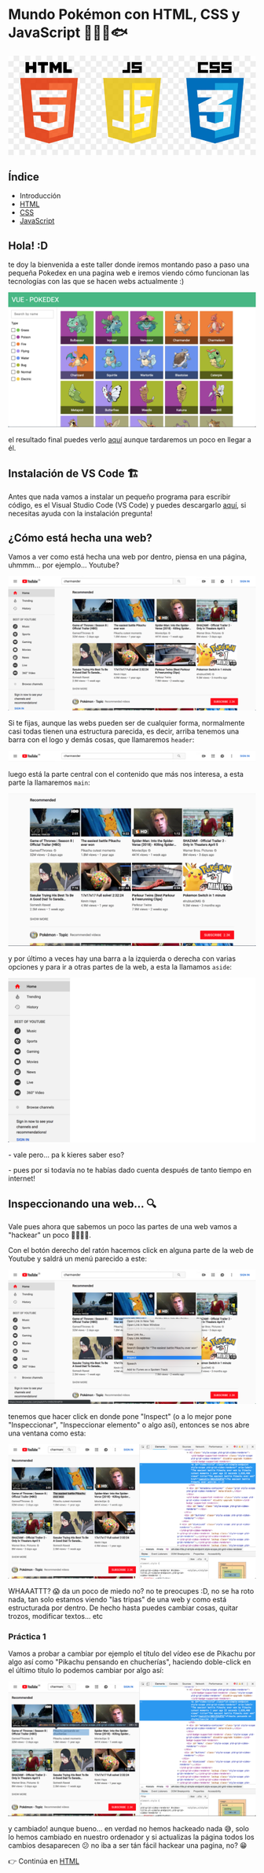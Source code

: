 # Mundo Pokémon con HTML, CSS y JavaScript 🐁🐙🐛🐟

![html, css & js](resources/HTML-CSS-JS.jpg)

## Índice

- Introducción
- [HTML](HTML.md)
- [CSS](CSS.md)
- [JavaScript](JavaScript.md)

## Hola! :D

te doy la bienvenida a este taller donde iremos montando paso a paso una pequeña Pokedex en una pagina web e iremos viendo cómo funcionan las tecnologías con las que se hacen webs actualmente :)

![vue pokedex](resources/vue-pokedex.png "Vue Pokedex")

el resultado final puedes verlo [aquí](https://rubnvp.github.io/vue-pokedex/) aunque tardaremos un poco en llegar a él.

## Instalación de VS Code 🏗️

Antes que nada vamos a instalar un pequeño programa para escribir código, es el Visual Studio Code (VS Code) y puedes descargarlo [aquí](https://code.visualstudio.com/download), si necesitas ayuda con la instalación pregunta!

## ¿Cómo está hecha una web?

Vamos a ver como está hecha una web por dentro, piensa en una página, uhmmm... por ejemplo... Youtube?

![youtube web](resources/youtube.png "Web de Youtube")

Si te fijas, aunque las webs pueden ser de cualquier forma, normalmente casi todas tienen una estructura parecida, es decir, arriba tenemos una barra con el logo y demás cosas, que llamaremos `header`:

![youtube header](resources/youtube-header.png "Youtube header")

luego está la parte central con el contenido que más nos interesa, a esta parte la llamaremos `main`:

![youtube main](resources/youtube-main.png "Youtube main")

y por último a veces hay una barra a la izquierda o derecha con varias opciones y para ir a otras partes de la web, a esta la llamamos `aside`:

![youtube aside](resources/youtube-aside.png "Youtube aside")

\- vale pero... pa k kieres saber eso?

\- pues por si todavía no te habías dado cuenta después de tanto tiempo en internet!

## Inspeccionando una web... 🔍

Vale pues ahora que sabemos un poco las partes de una web vamos a "hackear" un poco 👩‍💻👨‍💻.

Con el botón derecho del ratón hacemos click en alguna parte de la web de Youtube y saldrá un menú parecido a este:

![youtube inspect](resources/youtube-inspect.png "Youtube inspect")

tenemos que hacer click en donde pone "Inspect" (o a lo mejor pone "Inspeccionar", "Inspeccionar elemento" o algo así), entonces se nos abre una ventana como esta:

![youtube inspector](resources/youtube-inspector.png "Youtube inspector")

WHAAATTT? 😱 da un poco de miedo no? no te preocupes :D, no se ha roto nada, tan solo estamos viendo "las tripas" de una web y como está estructurada por dentro. De hecho hasta puedes cambiar cosas, quitar trozos, modificar textos... etc

### Práctica 1 

Vamos a probar a cambiar por ejemplo el título del vídeo ese de Pikachu por algo así como "Pikachu pensando en chucherías", haciendo doble-click en el último título lo podemos cambiar por algo así:

![pikachu candies](resources/pikachu-candies.png "Pikachu candies")

y cambiado! aunque bueno... en verdad no hemos hackeado nada 😅, solo lo hemos cambiado en nuestro ordenador y si actualizas la página todos los cambios desaparecen 😕 no iba a ser tán fácil hackear una pagina, no? 😁

👉 Continúa en [HTML](HTML.md)